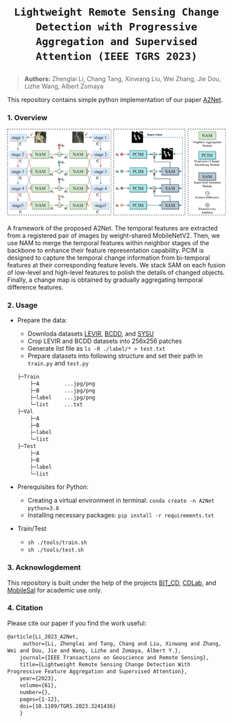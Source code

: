 # <p align=center>`Lightweight Remote Sensing Change Detection with Progressive Aggregation and Supervised Attention (IEEE TGRS 2023)`</p>

> **Authors:**
Zhenglai Li, Chang Tang, Xinwang Liu, Wei Zhang, Jie Dou, Lizhe Wang, Albert Zomaya

This repository contains simple python implementation of our paper [A2Net](https://ieeexplore.ieee.org/abstract/document/10034814).

### 1. Overview

<p align="center">
    <img src="assest/A2Net.jpg"/> <br />
</p>

A framework of the proposed A2Net. The temporal features are extracted from a registered pair of images by weight-shared MobileNetV2. Then, we use NAM to merge the temporal features within neighbor stages of the backbone to enhance their feature representation capability. PCIM is designed to capture the temporal change information from bi-temporal features at their corresponding feature levels. We stack SAM on each fusion of low-level and high-level features to polish the details of changed objects. Finally, a change map is obtained by gradually aggregating temporal difference features. <br>

### 2. Usage
+ Prepare the data:
    - Downloda datasets [LEVIR](https://justchenhao.github.io/LEVIR/), [BCDD](https://study.rsgis.whu.edu.cn/pages/download/building_dataset.html), and [SYSU](https://github.com/liumency/SYSU-CD)
    - Crop LEVIR and BCDD datasets into 256x256 patches
    - Generate list file as `ls -R ./label/* > test.txt`
    - Prepare datasets into following structure and set their path in `train.py` and `test.py`
    ```
    ├─Train
        ├─A        ...jpg/png
        ├─B        ...jpg/png
        ├─label    ...jpg/png
        └─list     ...txt
    ├─Val
        ├─A
        ├─B
        ├─label
        └─list
    ├─Test
        ├─A
        ├─B
        ├─label
        └─list
    ```

+ Prerequisites for Python:
    - Creating a virtual environment in terminal: `conda create -n A2Net python=3.8`
    - Installing necessary packages: `pip install -r requirements.txt `

+ Train/Test
    - `sh ./tools/train.sh`
    - `sh ./tools/test.sh`

### 3. Acknowlogdement
This repository is built under the help of the projects [BIT_CD](https://github.com/justchenhao/BIT_CD), 
[CDLab](https://github.com/Bobholamovic/CDLab), and [MobileSal](https://github.com/yuhuan-wu/MobileSal) for academic use only.

### 4. Citation

Please cite our paper if you find the work useful:

    @article{Li_2023_A2Net,
         author={Li, Zhenglai and Tang, Chang and Liu, Xinwang and Zhang, Wei and Dou, Jie and Wang, Lizhe and Zomaya, Albert Y.},
        journal={IEEE Transactions on Geoscience and Remote Sensing}, 
        title={Lightweight Remote Sensing Change Detection With Progressive Feature Aggregation and Supervised Attention}, 
        year={2023},
        volume={61},
        number={},
        pages={1-12},
        doi={10.1109/TGRS.2023.3241436}
        }

